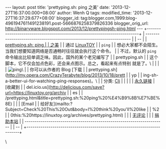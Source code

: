 --- layout: post title: 'prettyping.sh: ping 之美' date:
'2013-12-27T16:37:00.000+08:00' author: Wenh Q tags: modified\_time:
'2013-12-27T16:37:29.677+08:00' blogger\_id:
tag:blogger.com,1999:blog-4961947611491238191.post-5666876258379826336
blogger\_orig\_url:
http://binaryware.blogspot.com/2013/12/prettypingsh-ping.html ---
+--------------------------------------------------------------------------+
|   ---------------------------------------------------------------------- |
| --                                                                       |
|   [prettyping.sh: ping                                                   |
|   之美](https://linuxtoy.org/archives/prettyping.html)                   |
|   通过 [LinuxTOY](https://linuxtoy.org/)                                 |
|   `ping`                                                                 |
|   想必大家都不会陌生。当我们想要知道网络是否通畅时往往就会执行这个命令。 |
|   不过，默认的 `ping` 命令输出比较单调乏味。因此，国外的某个老兄编写了   |
|   prettyping.sh                                                          |
|   这个脚本，它不仅会加点色彩，还会来点图示。总之，看起来有点特别 就是了。\ |
|                                                                          |
|   ![ping](https://linuxtoy.org/img/2013/12/pping.gif)\                   |
|   你可以从作者的 Blog [下载                                              |
|   prettyping.sh](http://my.opera.com/CrazyTerabyte/blog/2013/10/18/prett |
| yp                                                                       |
|   ing-sh-a-better-ui-for-watching-ping-responses)。\                     |
|   分类: [Cli](https://linuxtoy.org/category/cli "查看 Cli 中的全部文章") | |
|                                                                          |
|   [永久链接](https://linuxtoy.org/archives/prettyping.html) | [收藏到    |
|   del.icio.us](http://delicious.com/save?url=https://linuxtoy.org/archiv |
| es                                                                       |
|   /prettyping.html&title=prettyping.sh:%20ping%20%E4%B9%8B%E7%BE%8E)     |
|   | [Email                                                               |
|   给好友](mailto:?Subject=Check%20This%20Out&body=I%20think%20you'll%20like |
| %2                                                                       |
|   0this:%20https://linuxtoy.org/archives/prettyping.html)                |
|   | [无评论](https://linuxtoy.org/archives/prettyping.html#comments) |   |
|   [捐助本站](http://linuxtoy.org/faq/donate)                             |
|   ---------------------------------------------------------------------- |
| --                                                                       |
+--------------------------------------------------------------------------+

\

